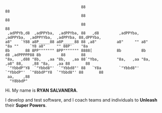 ```
                                             
                                  88                                                           88   
                                  88                                                           88  
                                  88                                                           88   
 ,adPPYb,d8  ,adPPYba,  ,adPPYba, 88   ,d8         ,adPPYba,  ,adPPYba,  ,adPPYYba,  ,adPPYba, 88,dPPYba,   
a8"    `Y88 a8P_____88 a8P_____88 88 ,a8"         a8"     "" a8"     "8a ""     `Y8 a8"     "" 88P'    "8a  
8b       88 8PP""""""" 8PP""""""" 8888[           8b         8b       d8 ,adPPPPP88 8b         88       88  
"8a,   ,d88 "8b,   ,aa "8b,   ,aa 88`"Yba,        "8a,   ,aa "8a,   ,a8" 88,    ,88 "8a,   ,aa 88       88  
 `"YbbdP"Y8  `"Ybbd8"'  `"Ybbd8"' 88   `Y8a        `"Ybbd8"'  `"YbbdP"'  `"8bbdP"Y8  `"Ybbd8"' 88       88  
 aa,    ,88                                  
  "Y8bbdP"                                   
```
     
Hi. My name is **RYAN SALVANERA**. 

I develop and test software, and I coach teams and individuals to **Unleash** their **Super Powers**.

<!--
**pinoytesters/pinoytesters** is a ✨ _special_ ✨ repository because its `README.md` (this file) appears on your GitHub profile.

https://ascii.co.uk/art

Here are some ideas to get you started:

- 🔭 I’m currently working on ...
- 🌱 I’m currently learning ...
- 👯 I’m looking to collaborate on ...
- 🤔 I’m looking for help with ...
- 💬 Ask me about ...
- 📫 How to reach me: ...
- 😄 Pronouns: ...
- ⚡ Fun fact: ...
-->

